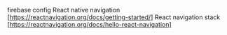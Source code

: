 firebase config
React native navigation [https://reactnavigation.org/docs/getting-started/]
React navigation stack [https://reactnavigation.org/docs/hello-react-navigation]
